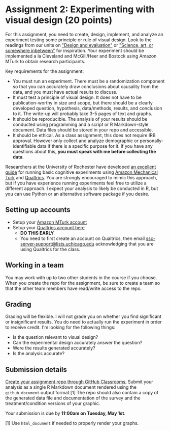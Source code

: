 
Assignment 2: Experimenting with visual design (20 points)
==========================================================

For this assignment, you need to create, design, implement, and analyze an experiment testing some principle or rule of visual design. Look to the readings from our units on ["Design and evaluation"](../notes/day3-notes.html) or ["Science, art, or somewhere inbetween"](../notes/day5-notes.html) for inspiration. Your experiment should be implemented a la Cleveland and McGill/Heer and Bostock using Amazon MTurk to obtain research participants.

Key requirements for the assignment:

-   You must run an experiment. There must be a randomization component so that you can accurately draw conclusions about causality from the data, and you must have actual results to discuss.
-   It must test a principle of visual design. It does not have to be publication-worthy in size and scope, but there should be a clearly developed question, hypothesis, data/methods, results, and conclusion to it. The write-up will probably take 3-5 pages of text and graphs.
-   It should be reproducible. The analysis of your results should be conducted using programming and a script or R Markdown-style document. Data files should be stored in your repo and accessible.
-   It should be ethical. As a class assignment, this does not require IRB approval. However only collect and analyze demographic or personally-identifiable data if there is a specific purpose for it. If you have any questions about this, **you must speak with me before collecting the data**.

Researchers at the University of Rochester have developed [an excellent guide](http://amandapogue.github.io/Qualtrics_Tutorial/) for running basic cognitive experiments using [Amazon Mechanical Turk](https://www.mturk.com/mturk/welcome) and [Qualtrics](https://sscs.uchicago.edu/page/qualtrics). You are strongly encouraged to mimic this approach, but if you have experience running experiments feel free to utilize a different approach. I expect your analysis to likely be conducted in R, but you can use Python or an alternative software package if you desire.

Setting up accounts
-------------------

-   Setup your [Amazon MTurk account](https://www.mturk.com/mturk/welcome)
-   Setup your [Qualtrics account here](https://sscs.uchicago.edu/page/qualtrics)
    -   **DO THIS EARLY**
    -   You need to first create an account on Qualtrics, then email <ssc-server-support@lists.uchicago.edu> acknowledging that you are using Qualtrics for the class.

Working in a team
-----------------

You may work with up to two other students in the course if you choose. When you create the repo for the assignment, be sure to create a team so that the other team members have read/write access to the repo.

Grading
-------

Grading will be flexible. I will not grade you on whether you find significant or insignificant results. You do need to actually run the experiment in order to receive credit. I'm looking for the following things:

-   Is the question relevant to visual design?
-   Can the experimental design accurately answer the question?
-   Were the results generated accurately?
-   Is the analysis accurate?

Submission details
------------------

[Create your assignment repo through GitHub Classrooms.](https://classroom.github.com/g/WtfroPll) Submit your analysis as a single R Markdown document rendered using the `github_document` output format.[1] The repo should also contain a copy of the generated data file and documentation of the survey and the treatment/condition versions of your graphic.

Your submission is due by **11:00am on Tuesday, May 1st**.

[1] Use `html_document` if needed to properly render your graphs.
